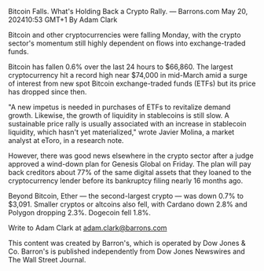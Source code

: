 Bitcoin Falls. What's Holding Back a Crypto Rally. — Barrons.com
May 20, 202410:53 GMT+1
By Adam Clark

Bitcoin and other cryptocurrencies were falling Monday, with the crypto sector's momentum still highly dependent on flows into exchange-traded funds.

Bitcoin has fallen 0.6% over the last 24 hours to $66,860. The largest cryptocurrency hit a record high near $74,000 in mid-March amid a surge of interest from new spot Bitcoin exchange-traded funds (ETFs) but its price has dropped since then.

"A new impetus is needed in purchases of ETFs to revitalize demand growth. Likewise, the growth of liquidity in stablecoins is still slow. A sustainable price rally is usually associated with an increase in stablecoin liquidity, which hasn't yet materialized," wrote Javier Molina, a market analyst at eToro, in a research note.

However, there was good news elsewhere in the crypto sector after a judge approved a wind-down plan for Genesis Global on Friday. The plan will pay back creditors about 77% of the same digital assets that they loaned to the cryptocurrency lender before its bankruptcy filing nearly 16 months ago.

Beyond Bitcoin, Ether — the second-largest crypto — was down 0.7% to $3,091. Smaller cryptos or altcoins also fell, with Cardano down 2.8% and Polygon dropping 2.3%. Dogecoin fell 1.8%.

Write to Adam Clark at adam.clark@barrons.com

This content was created by Barron's, which is operated by Dow Jones & Co. Barron's is published independently from Dow Jones Newswires and The Wall Street Journal.